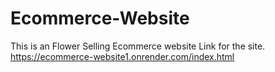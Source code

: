# Ecommerce-Website
This is an Flower Selling Ecommerce website 
Link for the site.
https://ecommerce-website1.onrender.com/index.html
